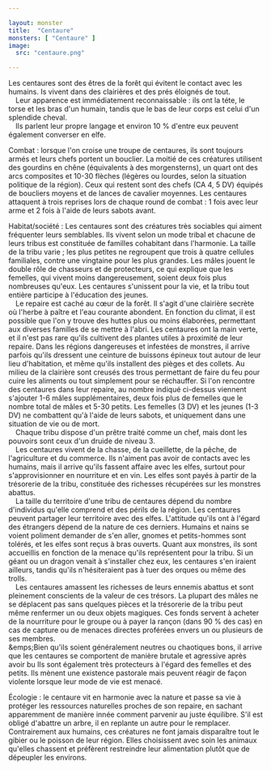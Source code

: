 ```yaml
---

layout: monster
title:  "Centaure"
monsters: [ "Centaure" ]
image: 
  src: "centaure.png"

---
```


Les centaures sont des êtres de la forêt qui évitent le contact avec les humains. Is vivent dans des clairières et des prés éloignés de tout.  
&emsp;Leur apparence est immédiatement reconnaissable : ils ont la téte, le torse et les bras d'un humain, tandis que le bas de leur corps est celui d'un splendide cheval.  
&emsp;Ils parlent leur propre langage et environ 10 % d'entre eux peuvent également converser en elfe.

<span class="heading">Combat :</span> lorsque l'on croise une troupe de centaures, ils sont toujours armés et leurs chefs portent un bouclier. La moitié de ces créatures utilisent des gourdins en chêne (équivalents à des morgensterns), un quart ont des arcs composites et 10-30 flèches (légères ou lourdes, selon la situation politique de la région). Ceux qui restent sont des chefs (CA 4, 5 DV) équipés de boucliers moyens et de lances de cavalier moyennes. Les centaures attaquent à trois reprises lors de chaque round de combat : 1 fois avec leur arme et 2 fois à l'aide de leurs sabots avant.

<span class="heading">Habitat/société :</span> Les centaures sont des créatures très sociables qui aiment fréquenter leurs semblables. Ils vivent selon un mode tribal et chacune de leurs tribus est constituée de familles cohabitant dans l'harmonie. La taille de la tribu varie ; les plus petites ne regroupent que trois à quatre cellules familiales, contre une vingtaine pour les plus grandes. Les mâles jouent le double rôle de chasseurs et de protecteurs, ce qui explique que les femelles, qui vivent moins dangereusement, soient deux fois plus nombreuses qu'eux. Les centaures s'unissent pour la vie, et la tribu tout entière participe à l'éducation des jeunes.  
&emsp;Le repaire est caché au cœur de la forêt. Il s'agit d'une clairière secrète où l'herbe à paître et l'eau courante abondent. En fonction du climat, il est possible que l'on y trouve des huttes plus ou moins élaborées, permettant aux diverses familles de se mettre à l'abri. Les centaures ont la main verte, et il n'est pas rare qu'ils cultivent des plantes utiles à proximité de leur repaire. Dans les régions dangereuses et infestées de monstres, il arrive parfois qu'ils dressent une ceinture de buissons épineux tout autour de leur lieu d'habitation, et même qu'ils installent des pièges et des collets. Au milieu de la clairière sont creusés des trous permettant de faire du feu pour cuire les aliments ou tout simplement pour se réchauffer. Si l'on rencontre des centaures dans leur repaire, au nombre indiqué ci-dessus viennent s'ajouter 1-6 mâles supplémentaires, deux fois plus de femelles que le nombre total de mâles et 5-30 petits. Les femelles (3 DV) et les jeunes (1-3 DV) ne combattent qu'à l'aide de leurs sabots, et uniquement dans une situation de vie ou de mort.  
&emsp;Chaque tribu dispose d'un prêtre traité comme un chef, mais dont les pouvoirs sont ceux d'un druide de niveau 3.  
&emsp;Les centaures vivent de la chasse, de la cueillette, de la pêche, de l'agriculture et du commerce. Ils n'aiment pas avoir de contacts avec les humains, mais il arrive qu'ils fassent affaire avec les elfes, surtout pour s'approvisionner en nourriture et en vin. Les elfes sont payés à partir de la trésorerie de la tribu, constituée des richesses récupérées sur les monstres abattus.  
&emsp;La taille du territoire d'une tribu de centaures dépend du nombre d'individus qu'elle comprend et des périls de la région. Les centaures peuvent partager leur territoire avec des elfes. L'attitude qu'ils ont à l'égard des étrangers dépend de la nature de ces derniers. Humains et nains se voient poliment demander de s'en aller, gnomes et petits-hommes sont tolérés, et les elfes sont reçus à bras ouverts. Quant aux monstres, ils sont accueillis en fonction de la menace qu'ils représentent pour la tribu. Si un géant ou un dragon venait à s'installer chez eux, les centaures s'en iraient ailleurs, tandis qu'ils n'hésiteraient pas à tuer des orques ou même des trolls.  
&emsp;Les centaures amassent les richesses de leurs ennemis abattus et sont pleinement conscients de la valeur de ces trésors. La plupart des mâles ne se déplacent pas sans quelques pièces et la trésorerie de la tribu peut même renfermer un ou deux objets magiques. Ces fonds servent à acheter de la nourriture pour le groupe ou à payer la rançon (dans 90 % des cas) en cas de capture ou de menaces directes proférées envers un ou plusieurs de ses membres.  
&emps;Bien qu'ils soient généralement neutres ou chaotiques bons, il arrive que les centaures se comportent de manière brutale et agressive après avoir bu Ils sont également très protecteurs à l'égard des femelles et des petits. Ils mènent une existence pastorale mais peuvent réagir de façon violente lorsque leur mode de vie est menacé.

<span class="heading">Écologie :</span> le centaure vit en harmonie avec la nature et passe sa vie à protéger les ressources naturelles proches de son repaire, en sachant apparemment de manière innée comment parvenir au juste équilibre. S'il est obligé d'abattre un arbre, il en replante un autre pour le remplacer. Contrairement aux humains, ces créatures ne font jamais disparaître tout le gibier ou le poisson de leur région. Elles choisissent avec soin les animaux qu'elles chassent et préfèrent restreindre leur alimentation plutôt que de dépeupler les environs.